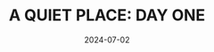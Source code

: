 ---
title: 'A QUIET PLACE: DAY ONE'
date: '2024-07-02'
price: '54.3'
theaters: ['TGV CINEMAS SURIA KLCC']
seat: ['F10']
remark: ['IMAX2D; R13']
---